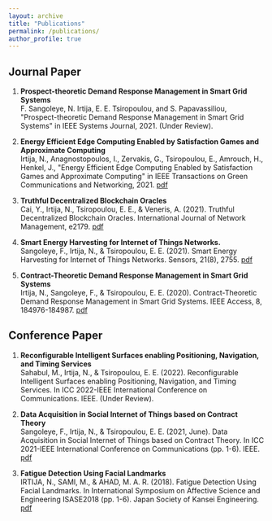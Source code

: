 ```yaml
---
layout: archive
title: "Publications"
permalink: /publications/
author_profile: true
---
```


Journal Paper
-------------
1. **Prospect-theoretic Demand Response Management in Smart Grid Systems**  
	F. Sangoleye, N. Irtija, E. E. Tsiropoulou, and S. Papavassiliou, "Prospect-theoretic Demand Response Management in Smart Grid Systems" in IEEE Systems Journal, 2021. (Under Review).
	
2. **Energy Efficient Edge Computing Enabled by Satisfaction Games and Approximate Computing**  
	Irtija, N., Anagnostopoulos, I., Zervakis, G., Tsiropoulou, E., Amrouch, H., Henkel, J., "Energy Efficient Edge Computing Enabled by Satisfaction Games and Approximate Computing" in IEEE Transactions on Green Communications and Networking, 2021. [pdf](https://ieeexplore.ieee.org/stamp/stamp.jsp?tp=&arnumber=9585566)
	
3. **Truthful Decentralized Blockchain Oracles**   
	Cai, Y., Irtija, N., Tsiropoulou, E. E., & Veneris, A. (2021). Truthful Decentralized Blockchain Oracles. International Journal of Network Management, e2179. [pdf](https://onlinelibrary.wiley.com/doi/pdf/10.1002/nem.2179)
	
4. **Smart Energy Harvesting for Internet of Things Networks.**  
 	Sangoleye, F., Irtija, N., & Tsiropoulou, E. E. (2021). Smart Energy Harvesting for Internet of Things Networks. Sensors, 21(8), 2755. [pdf](https://www.mdpi.com/1424-8220/21/8/2755/pdf)
	
5. **Contract-Theoretic Demand Response Management in Smart Grid Systems**    
	Irtija, N., Sangoleye, F., & Tsiropoulou, E. E. (2020). Contract-Theoretic Demand Response Management in Smart Grid Systems. IEEE Access, 8, 184976-184987. [pdf](https://ieeexplore.ieee.org/stamp/stamp.jsp?arnumber=9220119)
	

Conference Paper
----------------
1. **Reconfigurable Intelligent Surfaces enabling Positioning, Navigation, and Timing Services**   
	Sahabul, M., Irtija, N., & Tsiropoulou, E. E. (2022). Reconfigurable Intelligent Surfaces enabling Positioning, Navigation, and Timing Services. In ICC 2022-IEEE International Conference on Communications. IEEE. (Under Review).

2. **Data Acquisition in Social Internet of Things based on Contract Theory**   
	Sangoleye, F., Irtija, N., & Tsiropoulou, E. E. (2021, June). Data Acquisition in Social Internet of Things based on Contract Theory. In ICC 2021-IEEE International Conference on Communications (pp. 1-6). IEEE. [pdf](https://ieeexplore.ieee.org/stamp/stamp.jsp?arnumber=9500254)

3. **Fatigue Detection Using Facial Landmarks**   
	IRTIJA, N., SAMI, M., & AHAD, M. A. R. (2018). Fatigue Detection Using Facial Landmarks. In International Symposium on Affective Science and Engineering ISASE2018 (pp. 1-6). Japan Society of Kansei Engineering. [pdf](https://www.jstage.jst.go.jp/article/isase/ISASE2018/0/ISASE2018_1_16/_pdf)
